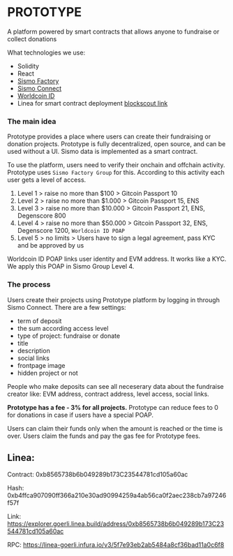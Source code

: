 # PROTOTYPE

A platform powered by smart contracts that allows anyone to fundraise or collect donations

What technologies we use:
- Solidity
- React
- [Sismo Factory](https://github.com/sismo-core/sismo-hub)
- [Sismo Connect](https://github.com/sismo-core/sismo-connect-onchain-verifier)
- [Worldcoin ID](https://github.com/worldcoin/world-id-poap)
- Linea for smart contract deployment [blockscout link](https://explorer.goerli.linea.build/address/0xb8565738b6b049289b173C23544781cd105a60ac)

### The main idea
Prototype provides a place where users can create their fundraising or donation projects. Prototype is fully decentralized, open source, and can be used without a UI. Sismo data is implemented as a smart contract. 

To use the platform, users need to verify their onchain and offchain activity. Prototype uses `Sismo Factory Group` for this. According to this activity each user gets a level of access.

1. Level 1 > raise no more than $100 > Gitcoin Passport 10
2. Level 2 > raise no more than $1.000 > Gitcoin Passport 15, ENS
3. Level 3 > raise no more than $10.000 > Gitcoin Passport 21, ENS, Degenscore 800
4. Level 4 > raise no more than $50.000 > Gitcoin Passport 32, ENS, Degenscore 1200, `Worldcoin ID POAP`
5. Level 5 > no limits > Users have to sign a legal agreement, pass KYC and be approved by us

Worldcoin ID POAP links user identity and EVM address. It works like a KYC. We apply this POAP in Sismo Group Level 4.

### The process
Users create their projects using Prototype platform by logging in through Sismo Connect. There are a few settings:
- term of deposit
- the sum according access level
- type of project: fundraise or donate
- title
- description
- social links
- frontpage image
- hidden project or not

People who make deposits can see all neceserary data about the fundraise creator like: EVM address, contract address, level access, social links.

**Prototype has a fee - 3% for all projects.** Prototype can reduce fees to 0 for donations in case if users have a special POAP.

Users can claim their funds only when the amount is reached or the time is over. Users claim the funds and pay the gas fee for Prototype fees. 

## Linea:
Contract: 0xb8565738b6b049289b173C23544781cd105a60ac

Hash: 0xb4ffca907090ff366a210e30ad90994259a4ab56ca0f2aec238cb7a97246f57f

Link: https://explorer.goerli.linea.build/address/0xb8565738b6b049289b173C23544781cd105a60ac

RPC: https://linea-goerli.infura.io/v3/5f7e93eb2ab5484a8cf36bad11a0c6f8
